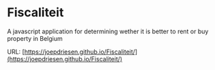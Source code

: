 # Fiscaliteit
A javascript application for determining wether it is better to rent or buy property in Belgium

URL: [https://joepdriesen.github.io/Fiscaliteit/](https://joepdriesen.github.io/Fiscaliteit/)
